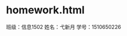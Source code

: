 # homework.html
<!Doctype html>
<html>
<head>
<title>web应用开发技术</title>
</head>
<body>
<div>
班级：信息1502
姓名：弋新月
学号：1510650226
</div>
</body>
</html>
